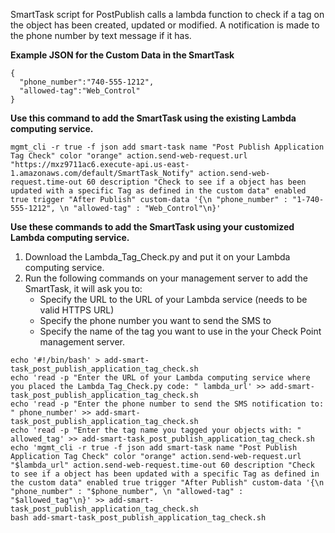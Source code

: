 SmartTask script for PostPublish calls a lambda function to check if a tag on the object has been created, updated or modified.  A notification is 
made to the phone number by text message if it has.

**Example JSON for the Custom Data in the SmartTask**
```
{
  "phone_number":"740-555-1212", 
  "allowed-tag":"Web_Control"
}
```
**Use this command to add the SmartTask using the existing Lambda computing service.**
```
mgmt_cli -r true -f json add smart-task name "Post Publish Application Tag Check" color "orange" action.send-web-request.url "https://mxz9711ac6.execute-api.us-east-1.amazonaws.com/default/SmartTask_Notify" action.send-web-request.time-out 60 description "Check to see if a object has been updated with a specific Tag as defined in the custom data" enabled true trigger "After Publish" custom-data '{\n "phone_number" : "1-740-555-1212", \n "allowed-tag" : "Web_Control"\n}'
```

**Use these commands to add the SmartTask using your customized Lambda computing service.**
1. Download the Lambda_Tag_Check.py and put it on your Lambda computing service.
2. Run the following commands on your management server to add the SmartTask, it will ask you to:
   - Specify the URL to the URL of your Lambda service (needs to be valid HTTPS URL)
   - Specify the  phone number you want to send the SMS to
   - Specify the name of the tag you want to use in the your Check Point management server.

```
echo '#!/bin/bash' > add-smart-task_post_publish_application_tag_check.sh
echo 'read -p "Enter the URL of your Lambda computing service where you placed the Lambda_Tag_Check.py code: " lambda_url' >> add-smart-task_post_publish_application_tag_check.sh
echo 'read -p "Enter the phone number to send the SMS notification to: " phone_number' >> add-smart-task_post_publish_application_tag_check.sh
echo 'read -p "Enter the tag name you tagged your objects with: " allowed_tag' >> add-smart-task_post_publish_application_tag_check.sh
echo 'mgmt_cli -r true -f json add smart-task name "Post Publish Application Tag Check" color "orange" action.send-web-request.url "$lambda_url" action.send-web-request.time-out 60 description "Check to see if a object has been updated with a specific Tag as defined in the custom data" enabled true trigger "After Publish" custom-data '{\n "phone_number" : "$phone_number", \n "allowed-tag" : "$allowed_tag"\n}' >> add-smart-task_post_publish_application_tag_check.sh
bash add-smart-task_post_publish_application_tag_check.sh
```